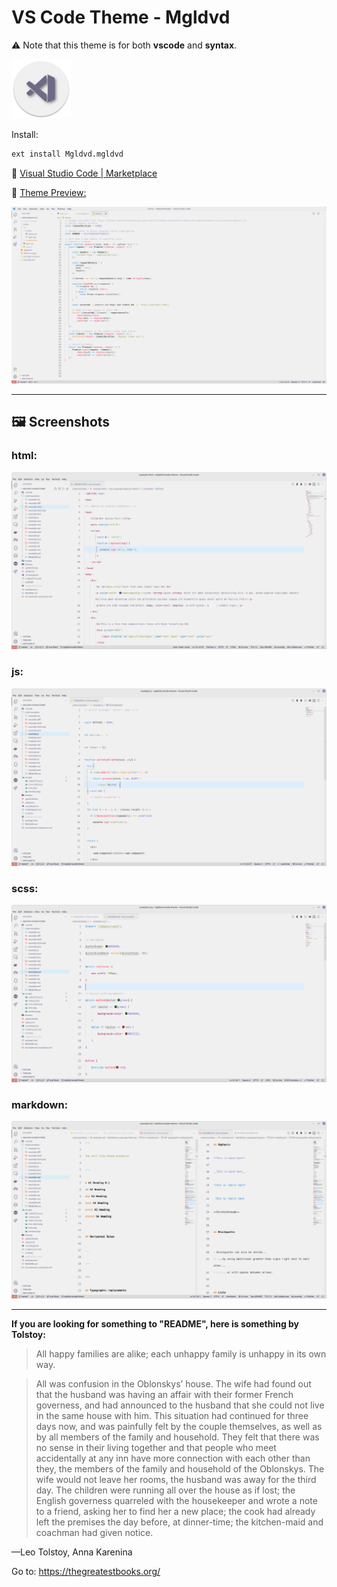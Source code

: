 # VS Code Theme - Mgldvd

⚠️ Note that this theme is for both **vscode** and **syntax**.

![Preview](images/icon-small.png)

Install:

```bash
ext install Mgldvd.mgldvd
```

🔗 [Visual Studio Code | Marketplace](https://marketplace.visualstudio.com/items?itemName=Mgldvd.mgldvd)

🔗 [Theme Preview:](https://raw.githubusercontent.com/mgldvd/vscode-theme/master/images/preview.png)

![Preview](images/preview.png)

----------

## 🖼️ Screenshots

### html:

![html](images/code-html.png)

### js:

![js](images/code-js.png)

### scss:

![scss](images/code-scss.png)

### markdown:

![markdown](images/code-md.png)

----------

**If you are looking for something to "README", here is something by Tolstoy:**

> All happy families are alike; each unhappy family is unhappy in its own way.

> All was confusion in the Oblonskys’ house. The wife had found out that the husband was having an affair with their former French governess, and had announced to the husband that she could not live in the same house with him. This situation had continued for three days now, and was painfully felt by the couple themselves, as well as by all members of the family and household. They felt that there was no sense in their living together and that people who meet accidentally at any inn have more connection with each other than they, the members of the family and household of the Oblonskys. The wife would not leave her rooms, the husband was away for the third day. The children were running all over the house as if lost; the English governess quarreled with the housekeeper and wrote a note to a friend, asking her to find her a new place; the cook had already left the premises the day before, at dinner-time; the kitchen-maid and coachman had given notice.

—Leo Tolstoy, Anna Karenina

Go to: https://thegreatestbooks.org/